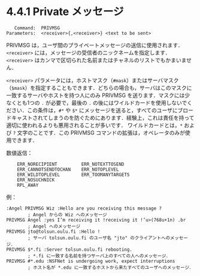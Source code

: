 # 4.4.1 Private メッセージ

```
   Command:  PRIVMSG
Parameters:  <receiver>{,<receiver>} <text to be sent>
```

PRIVMSG は，ユーザ間のプライベートメッセージの送信に使用されます．`<receiver>` には，メッセージの受信者のニックネームを指定します．`<receiver>` はカンマで区切られた名前またはチャネルのリストでもかまいません．

`<receiver>` パラメータには，ホストマスク（`#mask`）またはサーバマスク（`$mask`）を指定することもできます．どちらの場合も，サーバはこのマスクに一致するサーバやホストを持つ人にのみ PRIVMSG を送ります．マスクには少なくとも1つの `.` が必要で，最後の `.` の後にはワイルドカードを使用しないでください．この条件は，`#*` や `$*` にメッセージを送ると，すべてのユーザにブロードキャストされてしまうのを防ぐためにあります．経験上，これは責任を持って適切に使われるよりも悪用されることが多いです． ワイルドカードとは，`*` および `?` 文字のことです．この PRIVMSG コマンドの拡張は，オペレータのみが使用できます．

数値返信：
```
    ERR_NORECIPIENT         ERR_NOTEXTTOSEND
    ERR_CANNOTSENDTOCHAN    ERR_NOTOPLEVEL
    ERR_WILDTOPLEVEL        ERR_TOOMANYTARGETS
    ERR_NOSUCHNICK
    RPL_AWAY
```

例：
```
:Angel PRIVMSG Wiz :Hello are you receiving this message ?
        ; Angel からの Wiz へのメッセージ
PRIVMSG Angel :yes I’m receiving it !receiving it !’u>(768u+1n) .br
        ; Angel へのメッセージ
PRIVMSG jto@tolsun.oulu.fi :Hello !
        ; サーバ tolsun.oulu.fi のユーザ名 "jto" のクライアントへのメッセージ．
PRIVMSG $*.fi :Server tolsun.oulu.fi rebooting.
        ; *.fi に一致する名前を持つサーバ上のすべての人へのメッセージ．
PRIVMSG #*.edu :NSFNet is undergoing work, expect interruptions
        ; ホスト名が *.edu に一致するホストから来たすべてのユーザへのメッセージ．
```
